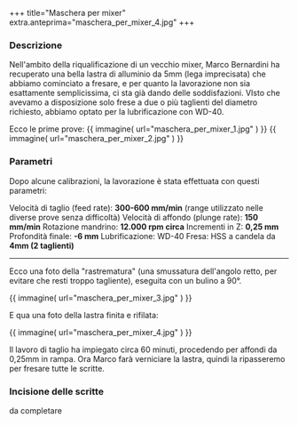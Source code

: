 +++
title="Maschera per mixer"
extra.anteprima="maschera_per_mixer_4.jpg"
+++
### Descrizione

Nell\'ambito della riqualificazione di un vecchio mixer, Marco
Bernardini ha recuperato una bella lastra di alluminio da 5mm (lega
imprecisata) che abbiamo cominciato a fresare, e per quanto la
lavorazione non sia esattamente semplicissima, ci sta già dando delle
soddisfazioni. VIsto che avevamo a disposizione solo frese a due o più
taglienti del diametro richiesto, abbiamo optato per la lubrificazione
con WD-40.

Ecco le prime prove:
{{
    immagine(
        url="maschera_per_mixer_1.jpg"
    )
}}
{{
    immagine(
        url="maschera_per_mixer_2.jpg"
    )
}}

### Parametri

Dopo alcune calibrazioni, la lavorazione è stata effettuata con questi
parametri:

Velocità di taglio (feed rate): **300-600 mm/min** (range utilizzato
nelle diverse prove senza difficoltà) Velocità di affondo (plunge rate):
**150 mm/min** Rotazione mandrino: **12.000 rpm circa** Incrementi in Z:
**0,25 mm** Profondità finale: **-6 mm** Lubrificazione: WD-40 Fresa:
HSS a candela da **4mm (2 taglienti)**

------------------------------------------------------------------------

Ecco una foto della \"rastrematura\" (una smussatura dell\'angolo retto,
per evitare che resti troppo tagliente), eseguita con un bulino a 90°.

{{
    immagine(
        url="maschera_per_mixer_3.jpg"
    )
}}

E qua una foto della lastra finita e rifilata:

{{
    immagine(
        url="maschera_per_mixer_4.jpg"
    )
}}

Il lavoro di taglio ha impiegato circa 60 minuti, procedendo per affondi
da 0,25mm in rampa. Ora Marco farà verniciare la lastra, quindi la
ripasseremo per fresare tutte le scritte.

### Incisione delle scritte

da completare

